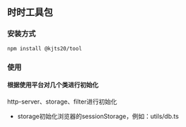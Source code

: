 ## 时时工具包
### 安装方式 ##
````shell
npm install @kjts20/tool
````

### 使用 ###
#### 根据使用平台对几个类进行初始化
http-server、storage、filter进行初始化
- storage初始化浏览器的sessionStorage，例如：utils/db.ts